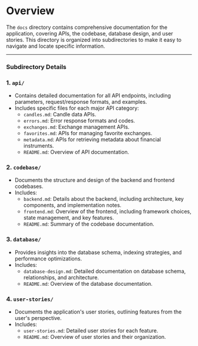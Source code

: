 # Overview

The `docs` directory contains comprehensive documentation for the application, covering APIs, the codebase, database design, and user stories. This directory is organized into subdirectories to make it easy to navigate and locate specific information.

---

### **Subdirectory Details**

### **1. `api/`**

- Contains detailed documentation for all API endpoints, including parameters, request/response formats, and examples.
- Includes specific files for each major API category:
    - `candles.md`: Candle data APIs.
    - `errors.md`: Error response formats and codes.
    - `exchanges.md`: Exchange management APIs.
    - `favorites.md`: APIs for managing favorite exchanges.
    - `metadata.md`: APIs for retrieving metadata about financial instruments.
    - `README.md`: Overview of API documentation.

### **2. `codebase/`**

- Documents the structure and design of the backend and frontend codebases.
- Includes:
    - `backend.md`: Details about the backend, including architecture, key components, and implementation notes.
    - `frontend.md`: Overview of the frontend, including framework choices, state management, and key features.
    - `README.md`: Summary of the codebase documentation.

### **3. `database/`**

- Provides insights into the database schema, indexing strategies, and performance optimizations.
- Includes:
    - `database-design.md`: Detailed documentation on database schema, relationships, and architecture.
    - `README.md`: Overview of the database documentation.

### **4. `user-stories/`**

- Documents the application's user stories, outlining features from the user's perspective.
- Includes:
    - `user-stories.md`: Detailed user stories for each feature.
    - `README.md`: Overview of user stories and their organization.